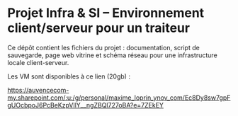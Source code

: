 # Projet Infra & SI – Environnement client/serveur pour un traiteur

Ce dépôt contient les fichiers du projet : documentation, script de sauvegarde, page web vitrine et schéma réseau pour une infrastructure locale client-serveur.

Les VM sont disponibles à ce lien (20gb) : 

https://auvencecom-my.sharepoint.com/:u:/g/personal/maxime_loprin_ynov_com/Ec8Dy8sw7gpFgUOcbpoJ6PcBeKzpVllY__ngZBQl727oBA?e=7ZEkEY
